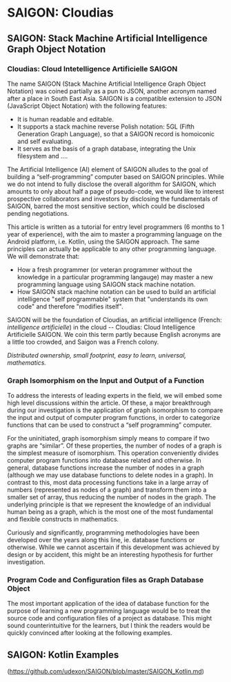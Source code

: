 # SAIGON: Cloudias
## SAIGON: Stack Machine Artificial Intelligence Graph Object Notation
### Cloudias: Cloud Intetelligence Artificielle SAIGON

The name SAIGON (Stack Machine Artificial Intelligence Graph Object Notation) was coined partially as a pun to JSON, another acronym named after a place in South East Asia. SAIGON is a compatible extension to JSON (JavaScript Object Notation) with the following features:

- It is human readable and editable.
- It supports a stack machine reverse Polish notation: 5GL (Fifth Generation Graph Language), so that a SAIGON record is homoiconic and self evaluating.
- It serves as the basis of a graph database, integrating the Unix filesystem and ….

The Artificial Intelligence (AI) element of SAIGON alludes to the goal of building a “self-programming” computer based on SAIGON principles. While we do not intend to fully disclose the overall algorithm for SAIGON, which amounts to only about half a page of pseudo-code, we would like to interest prospective collaborators and investors by disclosing the fundamentals of SAIGON, barred the most sensitive section, which could be disclosed pending negotiations.

This article is written as a tutorial for entry level programmers (6 months to 1 year of experience), with the aim to master a programming language on the Android platform, i.e. Kotlin, using the SAIGON approach. The same principles can actually be applicable to any other programming language. We will demonstrate that:

- How a fresh programmer (or veteran programmer without the knowledge in a particular programming langauge) may master a new programming language using SAIGON stack machine notation.
- How SAIGON stack machine notation can be used to build an artificial intelligence "self programmable" system that "understands its own code" and therefore "modifies itself".

SAIGON will be the foundation of Cloudias, an artificial intelligence (French: *intelligence artificielle*) in the cloud -- Cloudias: Cloud Intelligence Artificielle SAIGON. We coin this term partly because English acronyms are a little too crowded, and Saigon was a French colony. 

*Distributed ownership, small footprint, easy to learn, universal, mathematics.*


### Graph Isomorphism on the Input and Output of a Function

To address the interests of leading experts in the field, we will embed some high level discussions within the article. Of these, a major breakthrough during our investigation is the application of graph isomorphism to compare the input and output of computer program functions, in order to categorize functions that can be used to construct a “self programming” computer.

For the uninitiated, graph isomorphism simply means to compare if two graphs are “similar”. Of these properties, the number of nodes of a graph is the simplest measure of isomorphism. This operation conveniently divides computer program functions into database related and otherwise. In general, database functions increase the number of nodes in a graph (although we may use database functions to delete nodes in a graph). In contrast to this, most data processing functions take in a large array of numbers (represented as nodes of a graph) and transform them into a smaller set of array, thus reducing the number of nodes in the graph. The underlying principle is that we represent the knowledge of an individual human being as a graph, which is the most one of the most fundamental and flexible constructs in mathematics.

Curiously and significantly, programming methodologies have been developed over the years along this line, ie. database functions or otherwise. While we cannot ascertain if this development was achieved by design or by accident, this might be an interesting hypothesis for further investigation.


### Program Code and Configuration files as Graph Database Object

The most important application of the idea of database function for the purpose of learning a new programming language would be to treat the source code and configuration files of a project as database. This might sound counterintuitive for the learners, but I think the readers would be quickly convinced after looking at the following examples.


## SAIGON: Kotlin Examples

(https://github.com/udexon/SAIGON/blob/master/SAIGON_Kotlin.md)
